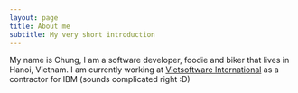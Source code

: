 ```yaml
---
layout: page
title: About me
subtitle: My very short introduction 
---
```


My name is Chung, I am a software developer, foodie and biker that lives in Hanoi, Vietnam. I am currently working at [Vietsoftware International](https://vsi-international.com/) as a contractor for IBM (sounds complicated right :D)